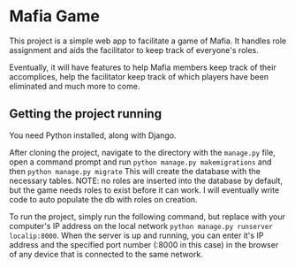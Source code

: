 # Mafia Game
This project is a simple web app to facilitate a game of Mafia. It handles role assignment and aids the facilitator to keep track of everyone's roles.

Eventually, it will have features to help Mafia members keep track of their accomplices, help the facilitator keep track of which players have been eliminated and much more to come.

## Getting the project running
You need Python installed, along with Django.

After cloning the project, navigate to the directory with the `manage.py` file, open a command prompt and run `python manage.py makemigrations` and then `python manage.py migrate`
This will create the database with the necessary tables. NOTE: no roles are inserted into the database by default, but the game needs roles to exist before it can work. I will eventually write code to auto populate the db with roles on creation.

To run the project, simply run the following command, but replace <localip> with your computer's IP address on the local network `python manage.py runserver localip:8000`.
When the server is up and running, you can enter it's IP address and the specified port number (:8000 in this case) in the browser of any device that is connected to the same network.
